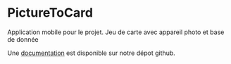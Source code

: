 # PictureToCard
Application mobile pour le projet. Jeu de carte avec appareil photo et base de donnée

Une [documentation](https://github.com/ArthurLeo04/PictureToCard/wiki) est disponible sur notre dépot github.
